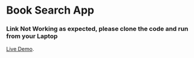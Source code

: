 # Book Search App


### Link Not Working as expected, please clone the code and run from your Laptop
[Live Demo](https://627a03e3ba249d43c7f7416a--mrunal-book-search.netlify.app/).
